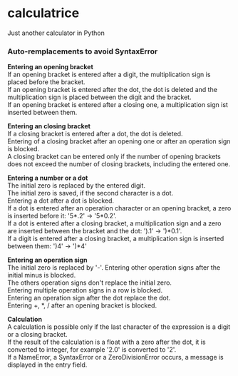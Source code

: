 # calculatrice
Just another calculator in Python

### Auto-remplacements to avoid SyntaxError

**Entering an opening bracket**  
If an opening bracket is entered after a digit, the multiplication sign 
is placed before the bracket.  
If an opening bracket is entered after the dot, the dot is deleted and
the multiplication sign is placed between the digit and the bracket.  
If an opening bracket is entered after a closing one, a multiplication
sign ist inserted between them.  

**Entering an closing bracket**  
If a closing bracket is entered after a dot, the dot is deleted.  
Entering of a closing bracket after an opening one or after
an operation sign is blocked.  
A closing bracket can be entered only if the number of opening brackets
does not exceed the number of closing brackets, including the
entered one.  

**Entering a number or a dot**  
The initial zero is replaced by the entered digit.  
The initial zero is saved, if the second character is a dot.  
Entering a dot after a dot is blocked.  
If a dot is entered after an operation character or an opening bracket,
a zero is inserted before it: '5*.2' -> '5*0.2'.  
If a dot is entered after a closing bracket, a multiplication sign and
a zero are inserted between the bracket and the dot: ').1' -> ')*0.1'.  
If a digit is entered after a closing bracket, a multiplication sign
is inserted between them: ')4' -> ')*4'  

**Entering an operation sign**  
The initial zero is replaced by '-'. Entering other operation signs
after the initial minus is blocked.  
The others operation signs don't replace the initial zero.  
Entering multiple operation signs in a row is blocked.  
Entering an operation sign after the dot replace the dot.  
Entering +, *, / after an opening bracket is blocked.  

**Calculation**  
A calculation is possible only if the last character of the expression is 
a digit or a closing bracket.  
If the result of the calculation is a float with a zero after the dot, it is 
converted to integer, for example '2.0' is converted to '2'.  
If a NameError, a SyntaxError or a ZeroDivisionError occurs, a message is 
displayed in the entry field.  
